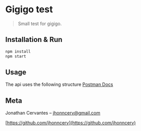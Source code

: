 # Gigigo test
> Small test for gigigo.


## Installation & Run
```sh
npm install
npm start
```

## Usage 

The api uses the following structure
[Postman Docs](https://documenter.getpostman.com/view/5600080/RWgrxxrT)

## Meta

Jonathan Cervantes – jhonncerv@gmail.com

[https://github.com/jhonncerv](https://github.com/jhonncerv)